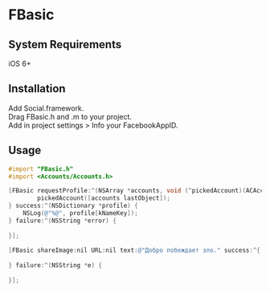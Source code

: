 FBasic
==============

System Requirements
--------------
iOS 6+

Installation
--------------
Add Social.framework.  
Drag FBasic.h and .m to your project.  
Add in project settings > Info your FacebookAppID.  

Usage
--------------

```objective-c
#import "FBasic.h"
#import <Accounts/Accounts.h>

[FBasic requestProfile:^(NSArray *accounts, void (^pickedAccount)(ACAccount *)) {
        pickedAccount([accounts lastObject]);
} success:^(NSDictionary *profile) {
	NSLog(@"%@", profile[kNameKey]);
} failure:^(NSString *error) {
	
}];
    
[FBasic shareImage:nil URL:nil text:@"Добро побеждает зло." success:^{
	
} failure:^(NSString *e) {
	
}];
```